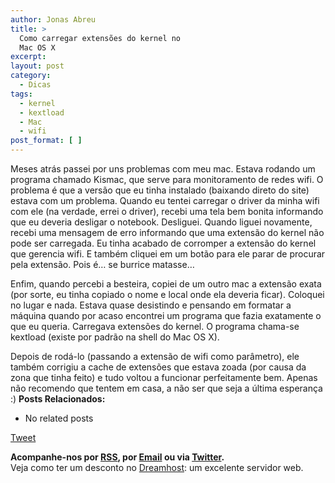```yaml
---
author: Jonas Abreu
title: >
  Como carregar extensões do kernel no
  Mac OS X
excerpt:
layout: post
category:
  - Dicas
tags:
  - kernel
  - kextload
  - Mac
  - wifi
post_format: [ ]
---
```

Meses atrás passei por uns problemas com meu mac. Estava rodando um programa chamado Kismac, que serve para monitoramento de redes wifi. O problema é que a versão que eu tinha instalado (baixando direto do site) estava com um problema. Quando eu tentei carregar o driver da minha wifi com ele (na verdade, errei o driver), recebi uma tela bem bonita informando que eu deveria desligar o notebook. Desliguei. Quando liguei novamente, recebi uma mensagem de erro informando que uma extensão do kernel não pode ser carregada. Eu tinha acabado de corromper a extensão do kernel que gerencia wifi. E também cliquei em um botão para ele parar de procurar pela extensão. Pois é… se burrice matasse…

Enfim, quando percebi a besteira, copiei de um outro mac a extensão exata (por sorte, eu tinha copiado o nome e local onde ela deveria ficar). Coloquei no lugar e nada. Estava quase desistindo e pensando em formatar a máquina quando por acaso encontrei um programa que fazia exatamente o que eu queria. Carregava extensões do kernel. O programa chama-se kextload (existe por padrão na shell do Mac OS X).

Depois de rodá-lo (passando a extensão de wifi como parâmetro), ele também corrigiu a cache de extensões que estava zoada (por causa da zona que tinha feito) e tudo voltou a funcionar perfeitamente bem. Apenas não recomendo que tentem em casa, a não ser que seja a última esperança :) 
**Posts Relacionados:** 
*   No related posts



[Tweet][1] 





**Acompanhe-nos por [ RSS][2], por [Email][3] ou via [Twitter][4].**  
Veja como ter um desconto no [Dreamhost][5]: um excelente servidor web.

 [1]: https://twitter.com/share
 [2]: http://feeds.feedburner.com/VidaGeek
 [3]: http://feedburner.google.com/fb/a/mailverify?uri=VidaGeek&loc=pt_BR
 [4]: http://twitter.com/blogvidageek
 [5]: http://vidageek.net/dreamhost/
